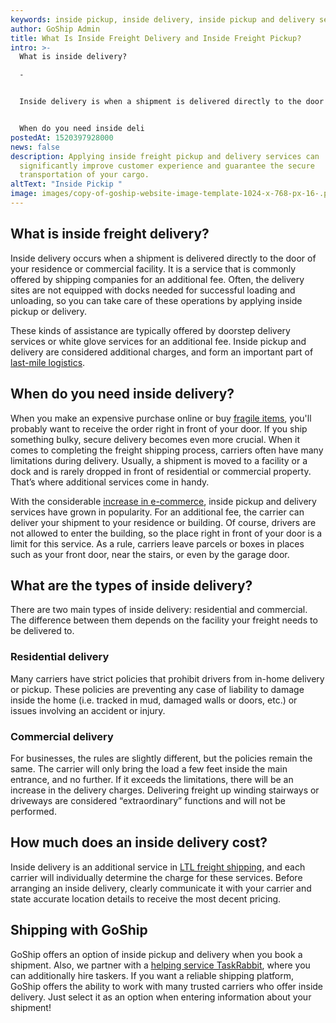 ```yaml
---
keywords: inside pickup, inside delivery, inside pickup and delivery services
author: GoShip Admin
title: What Is Inside Freight Delivery and Inside Freight Pickup?
intro: >-
  What is inside delivery?

  -


  Inside delivery is when a shipment is delivered directly to the door of your residence or commercial facility. It is a service that is commonly offered by shipping companies like doorstep delivery services or white glove services for an additional fee. There are two main types of inside delivery: residential and commercial. Inside pickup and delivery are considered additional services, and inside delivery is an important part of last-mile logistics. 


  When do you need inside deli
postedAt: 1520397928000
news: false
description: Applying inside freight pickup and delivery services can
  significantly improve customer experience and guarantee the secure
  transportation of your cargo.
altText: "Inside Pickip "
image: images/copy-of-goship-website-image-template-1024-x-768-px-16-.png
---
```

## What is inside freight delivery?

Inside delivery occurs when a shipment is delivered directly to the door of your residence or commercial facility. It is a service that is commonly offered by shipping companies for an additional fee. Often, the delivery sites are not equipped with docks needed for successful loading and unloading, so you can take care of these operations by applying inside pickup or delivery.

These kinds of assistance are typically offered by doorstep delivery services or white glove services for an additional fee. Inside pickup and delivery are considered additional charges, and form an important part of [last-mile logistics](https://www.goship.com/posts/last-mile-delivery-improve-service).

## When do you need inside delivery?

When you make an expensive purchase online or buy [fragile items](https://www.goship.com/posts/how-to-ship-fragile-items), you'll probably want to receive the order right in front of your door. If you ship something bulky, secure delivery becomes even more crucial. When it comes to completing the freight shipping process, carriers often have many limitations during delivery. Usually, a shipment is moved to a facility or a dock and is rarely dropped in front of residential or commercial property. That’s where additional services come in handy. 

With the considerable [increase in e-commerce](https://www.goship.com/blog/how-to-improve-your-customers-experience-through-shipping/), inside pickup and delivery services have grown in popularity. For an additional fee, the carrier can deliver your shipment to your residence or building. Of course, drivers are not allowed to enter the building, so the place right in front of your door is a limit for this service. As a rule, carriers leave parcels or boxes in places such as your front door, near the stairs, or even by the garage door.

## What are the types of inside delivery?

There are two main types of inside delivery: residential and commercial. The difference between them depends on the facility your freight needs to be delivered to.

### Residential delivery

Many carriers have strict policies that prohibit drivers from in-home delivery or pickup. These policies are preventing any case of liability to damage inside the home (i.e. tracked in mud, damaged walls or doors, etc.) or issues involving an accident or injury.

### Commercial delivery

For businesses, the rules are slightly different, but the policies remain the same. The carrier will only bring the load a few feet inside the main entrance, and no further. If it exceeds the limitations, there will be an increase in the delivery charges. Delivering freight up winding stairways or driveways are considered “extraordinary” functions and will not be performed.

## How much does an inside delivery cost?

Inside delivery is an additional service in [LTL freight shipping](https://www.goship.com/posts/ltl-freight-shipping-for-beginners), and each carrier will individually determine the charge for these services. Before arranging an inside delivery, clearly communicate it with your carrier and state accurate location details to receive the most decent pricing.

## Shipping with GoShip

GoShip offers an option of inside pickup and delivery when you book a shipment. Also, we partner with a [helping service TaskRabbit](https://www.goship.com/resources/get-help-with-taskrabbit/), where you can additionally hire taskers. If you want a reliable shipping platform, GoShip offers the ability to work with many trusted carriers who offer inside delivery. Just select it as an option when entering information about your shipment!